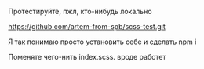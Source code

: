 Протестируйте, пжл, кто-нибудь локально

https://github.com/artem-from-spb/scss-test.git

Я так понимаю просто установить себе и сделать npm i

Поменяте чего-нить index.scss. вроде работет